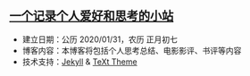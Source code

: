 ## [一个记录个人爱好和思考的小站](https://hobbies-ming.github.io/)

* 建立日期：公历 2020/01/31，农历 正月初七
* 博客内容：本博客将包括个人思考总结、电影影评、书评等内容
* 技术支持：[Jekyll](http://jekyllrb.com/) & [TeXt Theme](https://github.com/kitian616/jekyll-TeXt-theme)

